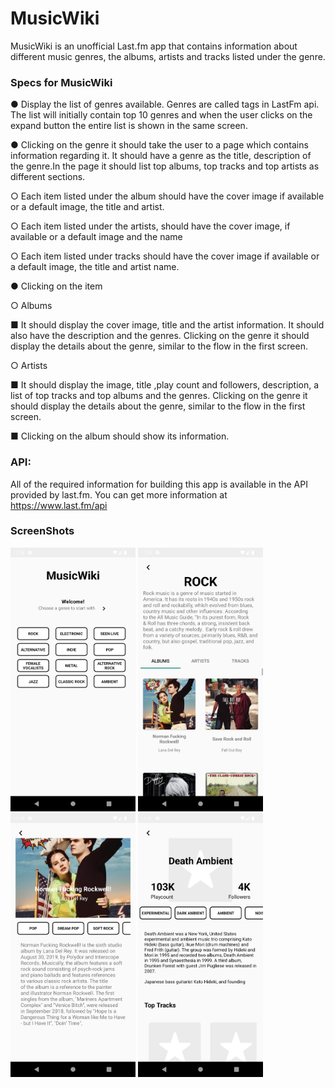 
# MusicWiki
MusicWiki is an unofficial Last.fm app that contains information about different music
genres, the albums, artists and tracks listed under the genre.

### Specs for MusicWiki
● Display the list of genres available. Genres are called tags in LastFm api. The list will
initially contain top 10 genres and when the user clicks on the expand button the
entire list is shown in the same screen.

● Clicking on the genre it should take the user to a page which contains information
regarding it. It should have a genre as the title, description of the genre.In the page
it should list top albums, top tracks and top artists as different sections.

○ Each item listed under the album should have the cover image if available or
a default image, the title and artist.

○ Each item listed under the artists, should have the cover image, if available or
a default image and the name

○ Each item listed under tracks should have the cover image if available or a
default image, the title and artist name.

● Clicking on the item

○ Albums

■ It should display the cover image, title and the artist information. It
should also have the description and the genres. Clicking on the genre
it should display the details about the genre, similar to the flow in the
first screen.

○ Artists

■ It should display the image, title ,play count and followers,
description, a list of top tracks and top albums and the genres.
Clicking on the genre it should display the details about the genre,
similar to the flow in the first screen.

■ Clicking on the album should show its information.

### API:
All of the required information for building this app is available in the API provided by
last.fm. You can get more information at https://www.last.fm/api


### ScreenShots


 <img src="https://github.com/therealsanjeev/GreedyGame/blob/master/screenshot/Screenshot_1674630797.png" width="200" >
 <img src="https://github.com/therealsanjeev/GreedyGame/blob/master/screenshot/Screenshot_1674630801.png" width="200" >
 <img src="https://github.com/therealsanjeev/GreedyGame/blob/master/screenshot/Screenshot_1674630805.png" width="200" >
 <img src="https://github.com/therealsanjeev/GreedyGame/blob/master/screenshot/Screenshot_1674630830.png" width="200" >


